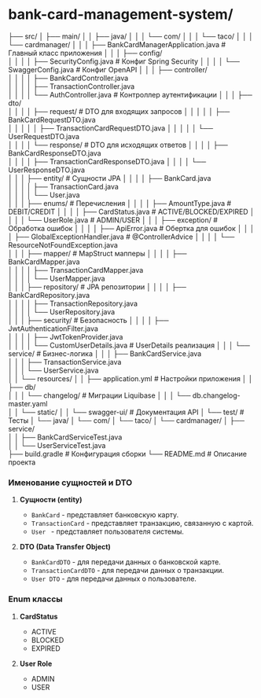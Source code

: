 # bank-card-management-system/
├── src/
│   ├── main/
│   │   ├── java/
│   │   │   └── com/
│   │   │       └── taco/
│   │   │           └── cardmanager/
│   │   │               ├── BankCardManagerApplication.java         # Главный класс приложения
│   │   │               ├── config/                                 
│   │   │               │   ├── SecurityConfig.java                # Конфиг Spring Security
│   │   │               │   └── SwaggerConfig.java                 # Конфиг OpenAPI
│   │   │               ├── controller/                            
│   │   │               │   ├── BankCardController.java            
│   │   │               │   ├── TransactionController.java         
│   │   │               │   └── AuthController.java                # Контроллер аутентификации
│   │   │               ├── dto/                                   
│   │   │               │   ├── request/                           # DTO для входящих запросов
│   │   │               │   │   ├── BankCardRequestDTO.java        
│   │   │               │   │   ├── TransactionCardRequestDTO.java 
│   │   │               │   │   └── UserRequestDTO.java            
│   │   │               │   └── response/                          # DTO для исходящих ответов
│   │   │               │       ├── BankCardResponseDTO.java       
│   │   │               │       ├── TransactionCardResponseDTO.java
│   │   │               │       └── UserResponseDTO.java           
│   │   │               ├── entity/                                # Сущности JPA
│   │   │               │   ├── BankCard.java                      
│   │   │               │   ├── TransactionCard.java               
│   │   │               │   └── User.java                          
│   │   │               ├── enums/                                 # Перечисления
│   │   │               │   ├── AmountType.java                   # DEBIT/CREDIT
│   │   │               │   ├── CardStatus.java                   # ACTIVE/BLOCKED/EXPIRED
│   │   │               │   └── UserRole.java                     # ADMIN/USER
│   │   │               ├── exception/                             # Обработка ошибок
│   │   │               │   ├── ApiError.java                     # Обертка для ошибок
│   │   │               │   ├── GlobalExceptionHandler.java       # @ControllerAdvice
│   │   │               │   └── ResourceNotFoundException.java    
│   │   │               ├── mapper/                               # MapStruct мапперы
│   │   │               │   ├── BankCardMapper.java               
│   │   │               │   ├── TransactionCardMapper.java        
│   │   │               │   └── UserMapper.java                   
│   │   │               ├── repository/                           # JPA репозитории
│   │   │               │   ├── BankCardRepository.java           
│   │   │               │   ├── TransactionRepository.java        
│   │   │               │   └── UserRepository.java               
│   │   │               ├── security/                             # Безопасность
│   │   │               │   ├── JwtAuthenticationFilter.java      
│   │   │               │   ├── JwtTokenProvider.java             
│   │   │               │   └── CustomUserDetails.java            # UserDetails реализация
│   │   │               └── service/                              # Бизнес-логика
│   │   │                   ├── BankCardService.java              
│   │   │                   ├── TransactionService.java           
│   │   │                   └── UserService.java                  
│   │   └── resources/
│   │       ├── application.yml                                   # Настройки приложения
│   │       ├── db/                                               
│   │       │   └── changelog/                                    # Миграции Liquibase
│   │       │       └── db.changelog-master.yaml                  
│   │       └── static/
│   │           └── swagger-ui/                                   # Документация API
│   └── test/                                                     # Тесты
│       └── java/
│           └── com/
│               └── taco/
│                   └── cardmanager/
│                       ├── service/                              
│                       │   ├── BankCardServiceTest.java          
│                       │   └── UserServiceTest.java              
├── build.gradle                                                  # Конфигурация сборки
└── README.md                                                     # Описание проекта

### Именование сущностей и DTO

1. **Сущности (entity)**
    - `BankCard` - представляет банковскую карту.
    - `TransactionCard` - представляет транзакцию, связанную с картой.
    - `User ` - представляет пользователя системы.

2. **DTO (Data Transfer Object)**
    - `BankCardDTO` - для передачи данных о банковской карте.
    - `TransactionCardDTO` - для передачи данных о транзакции.
    - `User DTO` - для передачи данных о пользователе.

### Enum классы

1. **CardStatus**
    - ACTIVE
    - BLOCKED
    - EXPIRED

2. **User Role**
    - ADMIN
    - USER




